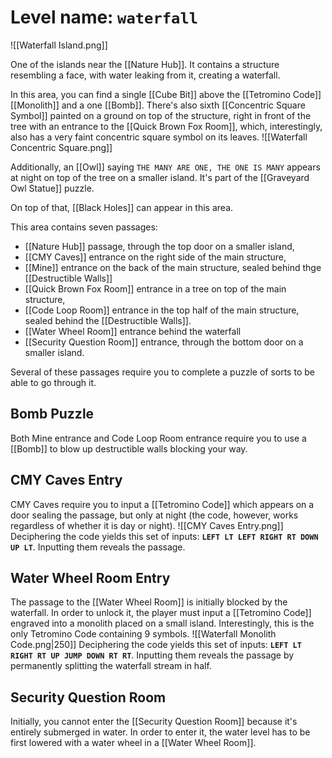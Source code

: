 # Level name: `waterfall`
![[Waterfall Island.png]]

One of the islands near the [[Nature Hub]]. It contains a structure resembling a face, with water leaking from it, creating a waterfall.

In this area, you can find a single [[Cube Bit]] above the [[Tetromino Code]] [[Monolith]] and a one [[Bomb]]. There's also sixth [[Concentric Square Symbol]] painted on a ground on top of the structure, right in front of the tree with an entrance to the [[Quick Brown Fox Room]], which, interestingly, also has a very faint concentric square symbol on its leaves.
![[Waterfall Concentric Square.png]]

Additionally, an [[Owl]] saying `THE MANY ARE ONE, THE ONE IS MANY` appears at night on top of the tree on a smaller island. It's part of the [[Graveyard Owl Statue]] puzzle.

On top of that, [[Black Holes]] can appear in this area.

This area contains seven passages:
- [[Nature Hub]] passage, through the top door on a smaller island,
- [[CMY Caves]] entrance on the right side of the main structure,
- [[Mine]] entrance on the back of the main structure, sealed behind thge [[Destructible Walls]]
- [[Quick Brown Fox Room]] entrance in a tree on top of the main structure,
- [[Code Loop Room]] entrance in the top half of the main structure, sealed behind the [[Destructible Walls]].
- [[Water Wheel Room]] entrance behind the waterfall
- [[Security Question Room]] entrance, through the bottom door on a smaller island.

Several of these passages require you to complete a puzzle of sorts to be able to go through it.
## Bomb Puzzle
Both Mine entrance and Code Loop Room entrance require you to use a [[Bomb]] to blow up destructible walls blocking your way.
## CMY Caves Entry
CMY Caves require you to input a [[Tetromino Code]] which appears on a door sealing the passage, but only at night (the code, however, works regardless of whether it is day or night).
![[CMY Caves Entry.png]]
Deciphering the code yields this set of inputs: **`LEFT LT LEFT RIGHT RT DOWN UP LT`**. Inputting them reveals the passage.

## Water Wheel Room Entry
The passage to the [[Water Wheel Room]] is initially blocked by the waterfall. In order to unlock it, the player must input a [[Tetromino Code]] engraved into a monolith placed on a small island. Interestingly, this is the only Tetromino Code containing 9 symbols.
![[Waterfall Monolith Code.png|250]]
Deciphering the code yields this set of inputs: **`LEFT LT RIGHT RT UP JUMP DOWN RT RT`**. Inputting them reveals the passage by permanently splitting the waterfall stream in half.

## Security Question Room

Initially, you cannot enter the [[Security Question Room]] because it's entirely submerged in water. In order to enter it, the water level has to be first lowered with a water wheel in a [[Water Wheel Room]].